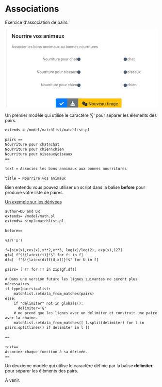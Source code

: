 
# Associations 

Exercice d'association de pairs. 

[![](match.png)](https://pl.u-pem.fr/filebrowser/demo/32826/)


Un premier modèle qui utilise le caractère '§' pour séparer les élèments des pairs.

```
extends = /model/matchlist/matchlist.pl

pairs ==
Nourriture pour chat§chat
Nourriture pour chien§chien
Nourriture pour oiseaux§oiseaux
==

text = Associez les bons annimaux aux bonnes nourritures  

title = Nourrire vos animaux 
```

Bien entendu vous pouvez utiliser un script dans la balise **before** pour produire votre liste de paires. 

[Un exemple sur les dérivées](https://pl.u-pem.fr/filebrowser/demo/32908/)

```
author=DD and DR
extends= /model/math.pl
extends= simplematchlist.pl

before==

var('x')

f=[sin(x),cos(x),x**2,x**3, log(x)/log(2), exp(x),127]
gf=[ f"$!{latex(fi)}!$" for fi in f]
df=[  f"$!{latex(diff(U,x))}!$" for U in f]

pairs= [ TT for TT in zip(gf,df)]

# Dans une version future les lignes suivantes ne seront plus nécessaires 
if type(pairs)==list:
    matchlist.setdata_from_matches(pairs)
else:
    if "delimiter" not in globals():
      delimiter='§'
    # ne prend que les lignes avec un délimiter et construit une paire avec la chaine.
    matchlist.setdata_from_matches([ l.split(delimiter) for l in  pairs.splitlines() if delimiter in l ])

==

text==
Associez chaque fonction à sa dérivée.
==

```



Un deuxième modèle qui utilise le caractère définie par la balise **delimiter** pour séparer les élèments des pairs.

A venir.
